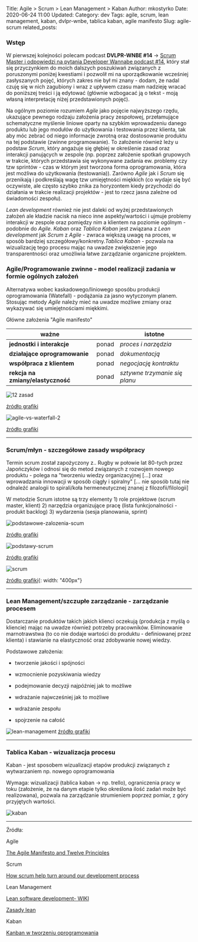 Title: Agile > Scrum > Lean Management > Kaban
Author: mkostyrko
Date: 2020-06-24 11:00
Updated:
Category: dev
Tags: agile, scrum, lean management, kaban, dvlpr-wnbe, tablica kaban, agile manifesto
Slug: agile-scrum
related_posts: 

### Wstęp

W pierwszej kolejności polecam podcast **DVLPR-WNBE #14** -> [Scrum Master i odpowiedzi na pytania Developer Wannabe podcast #14](https://codeboy.pl/dw14/), który stał się przyczynkiem do moich dalszych poszukiwań związanych z poruszonymi poniżej kwestiami i pozwolił mi na uporządkowanie wcześniej zasłyszanych pojęć, których zakres nie był mi znany - dodam, że nadal czuję się w nich zagubiony i wraz z upływem czasu mam nadzieję wracać do poniższej treści i ją edytować (głównie wzbogacać ją o tekst - moją własną interpretację niżej przedstawionych pojęć). 

Na ogólnym poziomie rozumiem *Agile* jako pojęcie najwyższego rzędu, ukazujące pewnego rodzaju założenia pracy zespołowej, przełamujące schematyczne myślenie liniowe oparty na szybkim wprowadzeniu danego produktu lub jego modułów do użytkowania i testowania przez klienta, tak aby móc zebrać od niego informacje zwrotną oraz dostosowanie produktu na tej podstawie (zwinne programowanie). To założenie również leży u podstaw *Scrum*, który angażuje się głębiej w określenie zasad oraz interakcji panujących w zespole (np. poprzez założenie spotkań grupowych w trakcie, których przedstawia się wykonywane zadania ew. problemy czy tzw sprintów - czas w którym jest tworzona forma oprogramowania, która jest możliwa do użytkowania (testowania)). Zarówno *Agile* jak i *Scrum* się przenikają i podkreślają wagę tzw umiejętności miękkich (co wydaje się być oczywiste, ale często szybko znika za horyzontem kiedy przychodzi do działania w trakcie realizacji projektów - jest to rzecz jasna zależne od świadomości zespołu).

*Lean development* również nie jest daleki od wyżej przedstawionych założeń ale kładzie nacisk na nieco inne aspekty/wartości i ujmuje problemy interakcji w zespole oraz pomiędzy nim a klientem na poziomie ogólnym - podobnie do *Agile*. *Kaban* oraz *Tablica Kaban* jest związana z *Lean development* jak *Scrum* z *Agile* - zwraca większą uwagę na proces, w sposób bardziej szczegółowy/konkretny.*Tablica Kaban* - pozwala na wizualizację tego procesu mając na uwadze zwiększenie jego transparentności oraz umożliwia łatwe zarządzanie organiczne projektem.


### Agile/Programowanie zwinne - model realizacji zadania w formie ogólnych założeń

Alternatywa wobec kaskadowego/liniowego sposóbu produkcji oprogramowania (Watefall) - podążania za jasno wytyczonym planem. Stosując metody *Agile* należy mieć na uwadze możliwe zmiany oraz wykazywać się umiejętnościami miękkimi.

Główne założenia "Agile manifesto"

| ważne | | istotne |
|---|---|---|
| **jednostki i interakcje** | ponad | *proces i narzędzia* |
| **działające oprogramowanie** | ponad | *dokumentacją* |
| **współpraca z klientem** | ponad | *negocjację kontraktu* |
| **rekcja na zmiany/elastyczność** | ponad | *sztywne trzymanie się planu* |


![12 zasad](https://i.pinimg.com/originals/c0/7a/21/c07a212b9ca4380618e78efd636b7e9a.png)

[źródło grafiki](https://pl.pinterest.com/pin/418131146630927486/)


![agile-vs-waterfall-2](https://www.techguide.com.au/wp-content/uploads/2020/01/Agile-750x430.jpeg)

[źródło grafiki](https://www.techguide.com.au/news/internet-news/agile-beneficial-tech-development-companies/)



---

### Scrum/młyn - szczegółowe zasady współpracy

Termin scrum został zapożyczony z.. Rugby w połowie lat 80-tych przez Japończyków i odnosi się do metod związanych z rozwojem nowego produktu - polega na "tworzeniu wiedzy organizacyjnej [...] oraz wprowadzania innowacji w sposób ciągły i spiralny" [... nie sposób tutaj nie odnaleźć analogii to spirali/koła hermeneutycznej znanej z filozofii/filologii]

W metodzie Scrum istotne są trzy elementy 1) role projektowe (scrum master, klient) 2) narzędzia organizujące pracę (lista funkcjonalności - produkt backlog) 3) wydarzenia (sesja planowania, sprint)

![podstawowe-zalozenia-scum](https://ullizee.files.wordpress.com/2018/12/the-scrum-values-polish.png?w=300&h=290)

[źródło grafiki](https://guntherverheyen.com/tag/scrum-values/)

![podstawy-scrum](https://cdn.educba.com/academy/wp-content/uploads/2019/08/scrum-basic-02.png)

[źródło grafiki](https://www.educba.com/scrum-basics/)


![scrum](https://miro.medium.com/max/2000/0*YdGp-9USV9C5Skuh)

[źródło grafiki](https://medium.com/@jw207427/how-scrum-help-turn-around-our-development-process-dac6ff7c700){: width: "400px"}


---

### Lean Management/szczupłe zarządzanie - zarządzanie procesem

Dostarczanie produktów takich jakich klienci oczekują (produkcja z myślą o kliencie) mając na uwadze również potrzeby pracowników. Eliminowanie marnotrawstwa (to co nie dodaje wartości do produktu - definiowanej przez klienta) i stawianie na elastyczność oraz zdobywanie nowej wiedzy.

Podstawowe założenia:

* tworzenie jakości i spójności

* wzmocnienie pozyskiwania wiedzy

* podejmowanie decyzji najpóźniej jak to możliwe

* wdrażanie najwcześniej jak to możliwe

* wdrażanie zespołu

* spojrzenie na całość
 


![lean-management](https://leanactionplan.pl/wp-content/uploads/2019/04/Zasady-lean-01-600x680.png)
[źródło grafiki](https://leanactionplan.pl/zasady-lean/)

---

### Tablica Kaban - wizualizacja procesu

Kaban - jest sposobem wizualizacji etapów produkcji związanych z wytwarzaniem np. nowego oprogramowania

Wymaga: wizualizacji (tablica kaban -> np. trello), ograniczenia pracy w toku (założenie, że na danym etapie tylko określona ilość zadań może być realizowana), pozwala na zarządzanie strumieniem poprzez pomiar, z góry przyjętych wartości.

![kaban](https://www.heflo.com/pt-br/wp-content/uploads/sites/2/2017/12/metodo-kanban-01.png)

---
Źródła:

Agile

[The Agile Manifesto and Twelve Principles](https://www.visual-paradigm.com/scrum/agile-manifesto-and-agile-principles/)

Scrum

[How scrum help turn around our development process](https://medium.com/@jw207427/how-scrum-help-turn-around-our-development-process-dac6ff7c700)

Lean Management

[Lean software development- WIKI](https://pl.wikipedia.org/wiki/Lean_software_development)

[Zasady lean](https://leanactionplan.pl/zasady-lean/)

Kaban

[Kanban w tworzeniu oprogramowania](https://pl.wikipedia.org/wiki/Kanban_w_tworzeniu_oprogramowania)